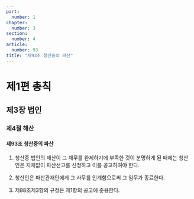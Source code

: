 ```yaml
---
part:
  number: 1
chapter:
  number: 3
section:
  number: 4
article:
  number: 93
title: "제93조 청산중의 파산"
---
```


# 제1편 총칙

## 제3장 법인

### 제4절 해산

#### 제93조 청산중의 파산

1. 청산중 법인의 재산이 그 채무를 완제하기에 부족한 것이 분명하게 된 때에는 청산인은 지체없이 파산선고를 신청하고 이를 공고하여야 한다.

2. 청산인은 파산관재인에게 그 사무를 인계함으로써 그 임무가 종료한다.

3. 제88조제3항의 규정은 제1항의 공고에 준용한다.
